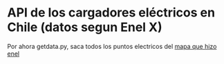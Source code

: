 # API de los cargadores eléctricos en Chile (datos segun Enel X)

Por ahora getdata.py, saca todos los puntos electricos del [mapa que hizo enel](https://www.google.com/maps/d/u/0/embed?mid=1WJH79QSYNRlQIBrkhFB8OQxXpDFG6L0q) 